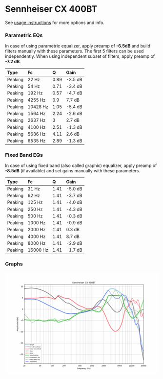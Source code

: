 # Sennheiser CX 400BT
See [usage instructions](https://github.com/jaakkopasanen/AutoEq#usage) for more options and info.

### Parametric EQs
In case of using parametric equalizer, apply preamp of **-6.5dB** and build filters manually
with these parameters. The first 5 filters can be used independently.
When using independent subset of filters, apply preamp of **-7.2 dB**.

| Type    | Fc       |    Q | Gain    |
|:--------|:---------|:-----|:--------|
| Peaking | 22 Hz    | 0.89 | -3.5 dB |
| Peaking | 54 Hz    | 0.71 | -3.4 dB |
| Peaking | 192 Hz   | 0.57 | -4.7 dB |
| Peaking | 4255 Hz  | 0.9  | 7.7 dB  |
| Peaking | 10428 Hz | 1.05 | -5.4 dB |
| Peaking | 1564 Hz  | 2.24 | -2.6 dB |
| Peaking | 2637 Hz  | 3    | 2.7 dB  |
| Peaking | 4100 Hz  | 2.51 | -1.3 dB |
| Peaking | 5686 Hz  | 4.11 | 2.6 dB  |
| Peaking | 6535 Hz  | 2.89 | -1.3 dB |

### Fixed Band EQs
In case of using fixed band (also called graphic) equalizer, apply preamp of **-8.5dB**
(if available) and set gains manually with these parameters.

| Type    | Fc       |    Q | Gain    |
|:--------|:---------|:-----|:--------|
| Peaking | 31 Hz    | 1.41 | -5.0 dB |
| Peaking | 62 Hz    | 1.41 | -3.7 dB |
| Peaking | 125 Hz   | 1.41 | -4.0 dB |
| Peaking | 250 Hz   | 1.41 | -4.3 dB |
| Peaking | 500 Hz   | 1.41 | -0.3 dB |
| Peaking | 1000 Hz  | 1.41 | -0.9 dB |
| Peaking | 2000 Hz  | 1.41 | 0.3 dB  |
| Peaking | 4000 Hz  | 1.41 | 8.7 dB  |
| Peaking | 8000 Hz  | 1.41 | -2.9 dB |
| Peaking | 16000 Hz | 1.41 | -1.7 dB |

### Graphs
![](./Sennheiser%20CX%20400BT.png)